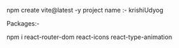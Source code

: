 npm create vite@latest -y 
project name :- krishiUdyog

Packages:-

npm i react-router-dom react-icons react-type-animation  
